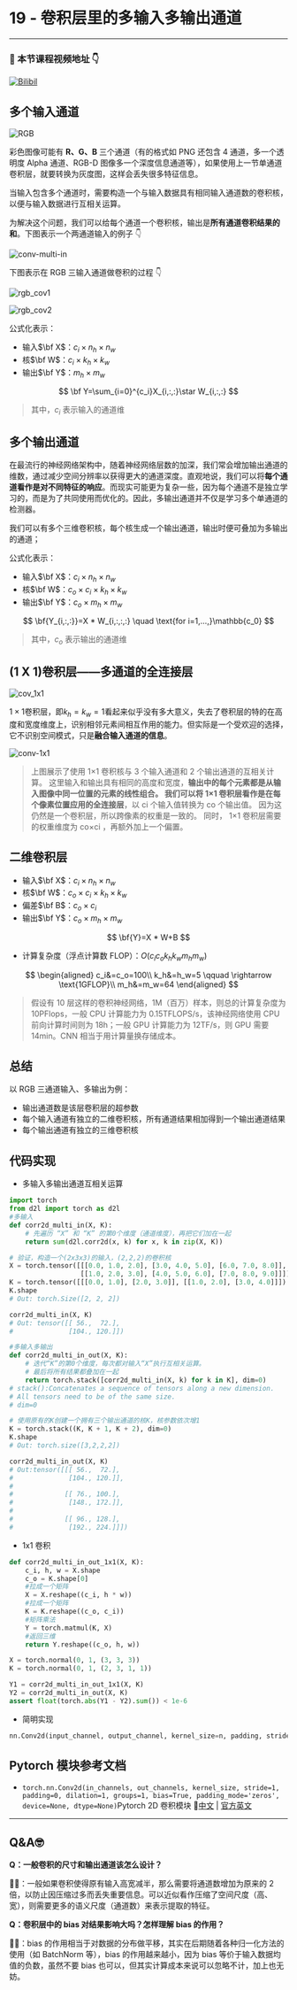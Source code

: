 # 19 - 卷积层里的多输入多输出通道

---

### 🎦 本节课程视频地址 👇

[![Bilibil](https://i1.hdslb.com/bfs/archive/66e9026b84cf669fc6c3862ac4648b8d3349275a.jpg@640w_400h_100Q_1c.webp)](https://www.bilibili.com/video/BV1MB4y1F7of)

## 多个输入通道

![RGB](Images/thumb_photoshop-tutorial-r-separate-an-image-into-rgb-color-layers-57693846.png)

彩色图像可能有 **R、G、B** 三个通道（有的格式如 PNG 还包含 4 通道，多一个透明度 Alpha 通道、RGB-D 图像多一个深度信息通道等），如果使用上一节单通道卷积层，就要转换为灰度图，这样会丢失很多特征信息。

当输入包含多个通道时，需要构造一个与输入数据具有相同输入通道数的卷积核，以便与输入数据进行互相关运算。

为解决这个问题，我们可以给每个通道一个卷积核，输出是**所有通道卷积结果的和**。下图表示一个两通道输入的例子 👇

![conv-multi-in](https://zh.d2l.ai/_images/conv-multi-in.svg)

下图表示在 RGB 三输入通道做卷积的过程 👇

![rgb_cov1](Images/rgb_cov1.gif)

![rgb_cov2](Images/rgb_cov2.gif)

公式化表示：

- 输入$\bf X$：$c_i\times n_h\times n_w$
- 核$\bf W$：$c_i\times k_h\times k_w$
- 输出$\bf Y$：$m_h\times m_w$

$$
\bf Y=\sum_{i=0}^{c_i}X_{i,:,:}\star W_{i,:,:}
$$

> 其中，$c_i$ 表示输入的通道维

## 多个输出通道

在最流行的神经网络架构中，随着神经网络层数的加深，我们常会增加输出通道的维数，通过减少空间分辨率以获得更大的通道深度。直观地说，我们可以将**每个通道看作是对不同特征的响应**。而现实可能更为复杂一些，因为每个通道不是独立学习的，而是为了共同使用而优化的。因此，多输出通道并不仅是学习多个单通道的检测器。

我们可以有多个三维卷积核，每个核生成一个输出通道，输出时便可叠加为多输出的通道；

公式化表示：

- 输入$\bf X$：$c_i\times n_h\times n_w$
- 核$\bf W$：$c_o\times c_i\times k_h\times k_w$
- 输出$\bf Y$：$c_o\times m_h\times m_w$

$$
\bf{Y_{i,:,:}}=X * W_{i,:,:,:} \quad \text{for i=1,…,}\mathbb{c_0}
$$

> 其中，$c_o$ 表示输出的通道维

## (1 X 1)卷积层——多通道的全连接层

![cov_1x1](Images/cov_1x1.jpg)

$1\times 1$卷积层，即$k_h=k_w=1$看起来似乎没有多大意义，失去了卷积层的特的在高度和宽度维度上，识别相邻元素间相互作用的能力。但实际是一个受欢迎的选择，它不识别空间模式，只是**融合输入通道的信息**。

![conv-1x1](https://zh.d2l.ai/_images/conv-1x1.svg)

> 上图展示了使用 1×1 卷积核与 3 个输入通道和 2 个输出通道的互相关计算。 这里输入和输出具有相同的高度和宽度，**输出中的每个元素都是从输入图像中同一位置的元素的线性组合。 我们可以将 1×1 卷积层看作是在每个像素位置应用的全连接层**，以 ci 个输入值转换为 co 个输出值。 因为这仍然是一个卷积层，所以跨像素的权重是一致的。 同时， 1×1 卷积层需要的权重维度为 co×ci ，再额外加上一个偏置。

## 二维卷积层

- 输入$\bf X$：$c_i\times n_h\times n_w$
- 核$\bf W$：$c_o\times c_i\times k_h\times k_w$
- 偏差$\bf B$：$c_o\times c_i$
- 输出$\bf Y$：$c_o\times m_h\times m_w$

$$
\bf{Y}=X * W+B
$$

- 计算复杂度（浮点计算数 FLOP）：$O(c_ic_ok_hk_wm_hm_w)$

$$
\begin{aligned}
    c_i&=c_o=100\\
    k_h&=h_w=5 \qquad \rightarrow \text{1GFLOP}\\
    m_h&=m_w=64
\end{aligned}
$$

> 假设有 10 层这样的卷积神经网络，1M（百万）样本，则总的计算复杂度为 10PFlops，一般 CPU 计算能力为 0.15TFLOPS/s，该神经网络使用 CPU 前向计算时间则为 18h；一般 GPU 计算能力为 12TF/s，则 GPU 需要 14min。CNN 相当于用计算量换存储成本。

## 总结

以 RGB 三通道输入、多输出为例：

- 输出通道数是该层卷积层的超参数
- 每个输入通道有独立的二维卷积核，所有通道结果相加得到一个输出通道结果
- 每个输出通道有独立的三维卷积核

## 代码实现

- 多输入多输出通道互相关运算

```python
import torch
from d2l import torch as d2l
#多输入
def corr2d_multi_in(X, K):
    # 先遍历 “X” 和 “K” 的第0个维度（通道维度），再把它们加在一起
    return sum(d2l.corr2d(x, k) for x, k in zip(X, K))

# 验证，构造一个(2x3x3)的输入，(2,2,2)的卷积核
X = torch.tensor([[[0.0, 1.0, 2.0], [3.0, 4.0, 5.0], [6.0, 7.0, 8.0]],
                  [[1.0, 2.0, 3.0], [4.0, 5.0, 6.0], [7.0, 8.0, 9.0]]])
K = torch.tensor([[[0.0, 1.0], [2.0, 3.0]], [[1.0, 2.0], [3.0, 4.0]]])
K.shape
# Out: torch.Size([2, 2, 2])

corr2d_multi_in(X, K)
# Out: tensor([[ 56.,  72.],
#              [104., 120.]])

#多输入多输出
def corr2d_multi_in_out(X, K):
    # 迭代“K”的第0个维度，每次都对输入“X”执行互相关运算。
    # 最后将所有结果都叠加在一起
    return torch.stack([corr2d_multi_in(X, k) for k in K], dim=0)
# stack():Concatenates a sequence of tensors along a new dimension.
# All tensors need to be of the same size.
# dim=0

# 使用原有的K创建一个拥有三个输出通道的核K，核参数依次增1
K = torch.stack((K, K + 1, K + 2), dim=0)
K.shape
# Out: torch.size([3,2,2,2])

corr2d_multi_in_out(X, K)
# Out:tensor([[[ 56.,  72.],
#              [104., 120.]],
#
#             [[ 76., 100.],
#              [148., 172.]],
#
#             [[ 96., 128.],
#              [192., 224.]]])
```

- 1x1 卷积

```python
def corr2d_multi_in_out_1x1(X, K):
    c_i, h, w = X.shape
    c_o = K.shape[0]
    #拉成一个矩阵
    X = X.reshape((c_i, h * w))
    #拉成一个矩阵
    K = K.reshape((c_o, c_i))
    #矩阵乘法
    Y = torch.matmul(K, X)
    #返回三维
    return Y.reshape((c_o, h, w))

X = torch.normal(0, 1, (3, 3, 3))
K = torch.normal(0, 1, (2, 3, 1, 1))

Y1 = corr2d_multi_in_out_1x1(X, K)
Y2 = corr2d_multi_in_out(X, K)
assert float(torch.abs(Y1 - Y2).sum()) < 1e-6
```

- 简明实现

```python
nn.Conv2d(input_channel, output_channel, kernel_size=n, padding, stride)
```

## Pytorch 模块参考文档

- `torch.nn.Conv2d(in_channels, out_channels, kernel_size, stride=1, padding=0, dilation=1, groups=1, bias=True, padding_mode='zeros', device=None, dtype=None)`Pytorch 2D 卷积模块 🧐[中文](https://pytorch-cn.readthedocs.io/zh/latest/package_references/torch-nn/#_1) | [官方英文](https://pytorch.org/docs/stable/generated/torch.nn.Conv2d.html#torch.nn.Conv2d)

---

## Q&A🤓

**Q：一般卷积的尺寸和输出通道该怎么设计？**

**🙋‍♂️**：一般如果卷积使得原有输入高宽减半，那么需要将通道数增加为原来的 2 倍，以防止因压缩过多而丢失重要信息。可以近似看作压缩了空间尺度（高、宽），则需要更多的语义尺度（通道数）来表示提取的特征。

**Q：卷积层中的 bias 对结果影响大吗？怎样理解 bias 的作用？**

**🙋‍♂️**：bias 的作用相当于对数据的分布做平移，其实在后期随着各种归一化方法的使用（如 BatchNorm 等），bias 的作用越来越小，因为 bias 等价于输入数据均值的负数，虽然不要 bias 也可以，但其实计算成本来说可以忽略不计，加上也无妨。
